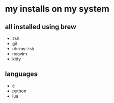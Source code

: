 # my installs on my system

## all installed using brew
- zsh
- git
- oh-my-zsh
- neovim
- kitty

## languages
- c
- python
- lua
